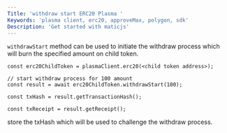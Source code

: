 ```yaml
---
Title: 'withdraw start ERC20 Plasma '
Keywords: 'plasma client, erc20, approveMax, polygon, sdk'
Description: 'Get started with maticjs'
---
```


`withdrawStart` method can be used to initiate the withdraw process which will burn the specified amount on child token.

```
const erc20ChildToken = plasmaClient.erc20(<child token address>);

// start withdraw process for 100 amount
const result = await erc20ChildToken.withdrawStart(100);

const txHash = result.getTransactionHash();

const txReceipt = result.getReceipt();

```

store the txHash which will be used to challenge the withdraw process.
